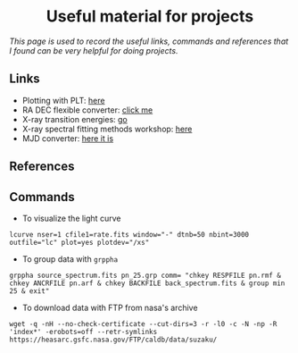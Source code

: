 # <center>Useful material for projects</center>
*This page is used to record the useful links, commands and references that I found can be very helpful for doing projects.*

## Links
* Plotting with PLT: [here](https://heasarc.gsfc.nasa.gov/docs/xte/recipes/plotting.html)
* RA DEC flexible converter: [click me](http://www.astrouw.edu.pl/~jskowron/ra-dec/)
* X-ray transition energies: [go](https://www.nist.gov/pml/x-ray-transition-energies-database)
* X-ray spectral fitting methods workshop: [here](https://www.mpe.mpg.de/resources/HE/Buchner/xrayworkshop/?fbclid=IwAR3aKISdmmASKO-IeX3skdzgFREszKa16WFbACG_tj-FQnHqeY0GYkFHyGs)
* MJD converter: [here it is](http://www.csgnetwork.com/julianmodifdateconv.html)


## References

## Commands
* To visualize the light curve
```
lcurve nser=1 cfile1=rate.fits window="-" dtnb=50 nbint=3000 outfile="lc" plot=yes plotdev="/xs"
```

* To group data with <code>grppha</code>
```
grppha source_spectrum.fits pn_25.grp comm= "chkey RESPFILE pn.rmf & chkey ANCRFILE pn.arf & chkey BACKFILE back_spectrum.fits & group min 25 & exit"
```

* To download data with FTP from nasa's archive
```
wget -q -nH --no-check-certificate --cut-dirs=3 -r -l0 -c -N -np -R 'index*' -erobots=off --retr-symlinks https://heasarc.gsfc.nasa.gov/FTP/caldb/data/suzaku/
```
